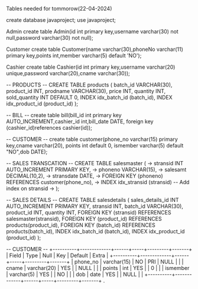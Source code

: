 Tables needed for tommorow(22-04-2024)


create database javaproject;
use javaproject;

Admin
create table Admin(id int primary key,username varchar(30) not null,password varchar(30) not null);

Customer
create table Customer(name varchar(30),phoneNo varchar(11) primary key,points int,member varchar(5) default 'NO');

Cashier
create table Cashier(id int primary key,username varchar(20) unique,password varchar(20),cname varchar(30));

-- PRODUCTS --
 CREATE TABLE products (
    batch_id VARCHAR(30),
    product_id INT,
    prodname VARCHAR(30),
    price INT,
    quantity INT,
    sold_quantity INT DEFAULT 0,
    INDEX idx_batch_id (batch_id),
    INDEX idx_product_id (product_id)
);


-- BILL --
create table bill(bill_id int primary key AUTO_INCREMENT,cashier_id int,bill_date DATE, foreign key (cashier_id)references cashier(id));

-- CUSTOMER -- 
 create table customer(phone_no varchar(15) primary key,cname varchar(20), points int default 0, ismember varchar(5) default "NO",dob DATE);

 -- SALES TRANSCATION --
  CREATE TABLE salesmaster (
    ->     stransid INT AUTO_INCREMENT PRIMARY KEY,
    ->     phoneno VARCHAR(15),
    ->     salesamt DECIMAL(10,2),
    ->     stransdate DATE,
    ->     FOREIGN KEY (phoneno) REFERENCES customer(phone_no),
    ->     INDEX idx_stransid (stransid) -- Add index on stransid
    -> );

-- SALES DETAILS --
 CREATE TABLE salesdetails (
    sales_details_id INT AUTO_INCREMENT PRIMARY KEY,
    stransid INT,
    batch_id VARCHAR(30),
    product_id INT,
    quantity INT,
    FOREIGN KEY (stransid) REFERENCES salesmaster(stransid),
    FOREIGN KEY (product_id) REFERENCES products(product_id),
    FOREIGN KEY (batch_id) REFERENCES products(batch_id),
    INDEX idx_batch_id (batch_id),
    INDEX idx_product_id (product_id)
);

-- CUSTOMER -- 
+----------+-------------+------+-----+---------+-------+
| Field    | Type        | Null | Key | Default | Extra |
+----------+-------------+------+-----+---------+-------+
| phone_no | varchar(15) | NO   | PRI | NULL    |       |
| cname    | varchar(20) | YES  |     | NULL    |       |
| points   | int         | YES  |     | 0       |       |
| ismember | varchar(5)  | YES  |     | NO      |       |
| dob      | date        | YES  |     | NULL    |       |
+----------+-------------+------+-----+---------+-------+
.
